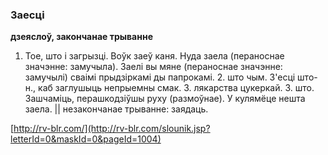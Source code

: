 ### Заесці
**дзеяслоў, закончанае трыванне**

1. Тое, што і загрызці. Воўк заеў каня. Нуда заела (пераноснае значэнне: замучыла). Заелі вы мяне (пераноснае значэнне: замучылі) сваімі прыдзіркамі ды папрокамі. 2. што чым. З'есці што-н., каб заглушыць непрыемны смак. З. лякарства цукеркай. 3. што. Зашчаміць, перашкодзіўшы руху (размоўнае). У кулямёце нешта заела. || незакончанае трыванне: заядаць.

<a rel="author">[http://rv-blr.com/](http://rv-blr.com/slounik.jsp?letterId=0&maskId=0&pageId=1004)</a>
